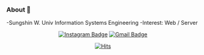 ### About 🐥
-Sungshin W. Univ Information Systems Engineering 
-Interest: Web / Server


<div align=center>
 
[![Instagram Badge](https://img.shields.io/badge/-Instagram-BE95FF?style=flat-square&logo=instagram&logoColor=white&link=https://www.instagram.com/chocola__lee)](https://www.instagram.com/chocola__lee)
[![Gmail Badge](https://img.shields.io/badge/-Gmail-FC60A8?style=flat-square&logo=Gmail&logoColor=white&link=icechocola@gmail.com)](icechocola@gmail.com)

[![Hits](https://hits.seeyoufarm.com/api/count/incr/badge.svg?url=https%3A%2F%2Fgithub.com%2Ficechocola05&count_bg=%23F0C6F5&title_bg=%23EDDFDF&icon=&icon_color=%23E7E7E7&title=hits&edge_flat=false)](https://hits.seeyoufarm.com)  
</div>


<!--
**icechocola05/icechocola05** is a ✨ _special_ ✨ repository because its `README.md` (this file) appears on your GitHub profile.

Here are some ideas to get you started:

- 🔭 I’m currently working on ...
- 🌱 I’m currently learning ...
- 👯 I’m looking to collaborate on ...
- 🤔 I’m looking for help with ...
- 💬 Ask me about ...
- 📫 How to reach me: ...
- 😄 Pronouns: ...
- ⚡ Fun fact: ...
-->
